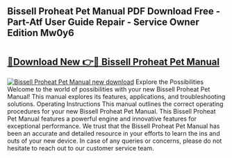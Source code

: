 ## Bissell Proheat Pet Manual PDF Download Free - Part-Atf User Guide Repair - Service Owner Edition Mw0y6

# <h2><a href="http://bc35066.oget.top/?id=Bissell+Proheat+Pet+Manual">🔗Download New 👉🔴 Bissell Proheat Pet Manual</a></h2>

[![Bissell Proheat Pet Manual new download](https://i.imgur.com/5g1atiW.png)](http://bc35066.oget.top/?id=Bissell+Proheat+Pet+Manual)
Explore the Possibilities Welcome to the world of possibilities with your new Bissell Proheat Pet Manual! This manual explores its features, applications, and troubleshooting solutions. Operating Instructions This manual outlines the correct operating procedures for your new Bissell Proheat Pet Manual. This Bissell Proheat Pet Manual features a powerful engine and innovative features for exceptional performance. We trust that the Bissell Proheat Pet Manual has been an accurate and detailed resource in your efforts to learn the ins and outs of your new device. In case of any queries or concerns, please do not hesitate to reach out to our customer service team.
